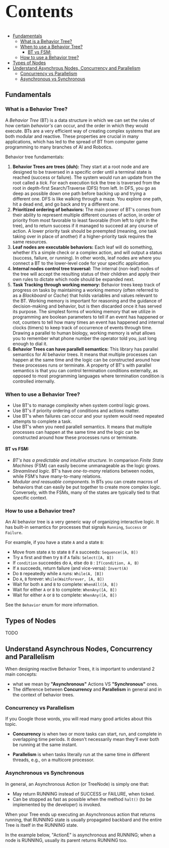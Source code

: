 <h1 align="left" style="font-family:Papyrus; font-size:4em;"> Contents </h1>

- [Fundamentals](#fundamentals)
  - [What is a Behavior Tree?](#what-is-a-behavior-tree)
  - [When to use a Behavior Tree?](#when-to-use-a-behavior-tree)
    - [BT vs FSM:](#bt-vs-fsm)
  - [How to use a Behavior tree?](#how-to-use-a-behavior-tree)
- [Types of Nodes](#types-of-nodes)
- [Understand Asynchrous Nodes, Concurrency and Parallelism](#understand-asynchrous-nodes-concurrency-and-parallelism)
  - [Concurrency vs Parallelism](#concurrency-vs-parallelism)
  - [Asynchronous vs Synchronous](#asynchronous-vs-synchronous)

## Fundamentals

### What is a Behavior Tree?

A _Behavior Tree_ (BT) is a data structure in which we can set the rules of how certain _behavior's_ can occur, and the order in which they would execute. BTs are a very efficient way of creating complex systems that are both modular and reactive. These properties are crucial in many applications, which has led to the spread of BT from computer game programming to many branches of AI and Robotics.

Behavior tree fundamentals:

1. **Behavior Trees are trees (duh):** They start at a root node and are designed to be traversed in a specific order until a terminal state is reached (success or failure). The system would run an update from the root called a _tick_. For each execution tick the tree is traversed from the root in depth-first Search/Traverse (DFS) from left. In DFS, you go as deep as possible down one path before backing up and trying a different one. DFS is like walking through a maze. You explore one path, hit a dead end, and go back and try a different one.
2. **Prioritized ordering of behaviors:**  The main power of BT's comes from their ability to represent multiple different courses of action, in order of priority from most favorable to least favorable (from left to right in the tree), and to return success if it managed to succeed at any course of action. A lower priority task should be preempted (meaning, one task taking over in place of
another) if a higher-priority task requires the same resources.
3. **Leaf nodes are executable behaviors:** Each leaf will do something, whether it’s a simple check or a complex action, and will output a status (success, failure, or running). In other words, leaf nodes are where you connect a BT to the lower-level code for your specific application.
4. **Internal nodes control tree traversal:** The internal (non-leaf) nodes of the tree will accept the resulting status of their children and apply their own rules to dictate which node should be expanded next.
5. **Task Tracking through working memory:** Behavior trees keep track of progress on tasks by maintaining a working memory (often referred to as a *Blackboard* or *Cache*) that holds variables and values relevant to the BT. Working memory is important for reasoning and the guidance of decision-making and behavior, but is then discarded once it has served its purpose. The simplest forms of working memory that we utilize in programming are boolean parameters to tell if an event has happened or not, counters to tell how many times an event has happened and internal clocks (timers) to keep track of occurrence of events through time. Drawing a parallel to human biology, working memory is what allows you to remember what phone number the operator told you, just long enough to dial it.
6. **Behavior Trees can have parallell semantics:** This library has parallel semantics for AI behavior trees. It means that multiple processes can happen at the same time and the logic can be constructed around how these processes runs or terminate. A property of BT's with parallel semantics is that you can control termination conditions externally, as opposed to most programming languages where termination condition is controlled internally.


### When to use a Behavior Tree?

* Use BT's to manage complexity when system control logic grows.
* Use BT's if priority ordering of conditions and actions matter.
* Use BT's when failures can occur and your system would need repeated attempts to complete a task.
* Use BT's when you need parallell semantics. It means that multiple processes can happen at the same time and the logic can be constructed around how these processes runs or terminate.

#### BT vs FSM:

* _BT's has a predictable and intuitive structure._ In comparison _Finite State Machines_ (FSM) can easily become unmanageable as the logic grows.
* _Streamlined logic._ BT's have _one-to-many_ relations between nodes, while FSM's have many-to-many relations.
* _Modular and reasuable components._ In BTs you can create macros of behaviors that can easily be put together to create more complex logic. Conversely, with the FSMs, many of the states are typically tied to that specific context.

### How to use a Behavior tree?

An AI behavior tree is a very generic way of organizing interactive logic.
It has built-in semantics for processes that signals `Running`, `Success` or
`Failure`.

For example, if you have a state `A` and a state `B`:

- Move from state `A` to state `B` if `A` succeeds: `Sequence([A, B])`
- Try `A` first and then try `B` if `A` fails: `Select([A, B])`
- If `condition` succeedes do `A`, else do `B` : `If(condition, A, B)`
- If `A` succeeds, return failure (and vice-versa): `Invert(A)`
- Do `B` repeatedly while `A` runs: `While(A, [B])`
- Do `A`, `B` forever: `While(WaitForever, [A, B])`
- Wait for both `A` and `B` to complete: `WhenAll([A, B])`
- Wait for either `A` or `B` to complete: `WhenAny([A, B])`
- Wait for either `A` or `B` to complete: `WhenAny([A, B])`

See the `Behavior` enum for more information.


## Types of Nodes

TODO


## Understand Asynchrous Nodes, Concurrency and Parallelism

When designing reactive Behavior Trees, it is important to understand 2 main concepts:

- what we mean by **"Asynchronous"** Actions VS **"Synchronous"** ones.
- The difference between **Concurrency** and **Parallelism** in general and in the context of behavior trees.

### Concurrency vs Parallelism

If you Google those words, you will read many good articles about this topic.

* **Concurrency** is when two or more tasks can start, run, and complete in overlapping time periods. It doesn't necessarily mean they'll ever both be running at the same instant.

* **Parallelism** is when tasks literally run at the same time in different  threads, e.g., on a multicore processor.

### Asynchronous vs Synchronous

In general, an Asynchronous Action (or TreeNode) is simply one that:

- May return RUNNING instead of SUCCESS or FAILURE, when ticked.
- Can be stopped as fast as possible when the method `halt()` (to be implemented by the developer) is invoked.

When your Tree ends up executing an Asynchronous action that returns running, that RUNNING state is usually propagated backbard and the entire Tree is itself in the RUNNING state.

In the example below, "ActionE" is asynchronous and RUNNING; when
a node is RUNNING, usually its parent returns RUNNING too.

